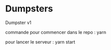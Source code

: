 # Dumpsters
Dumpster v1

commande pour commencer dans le repo :
yarn 

pour lancer le serveur :
yarn start
